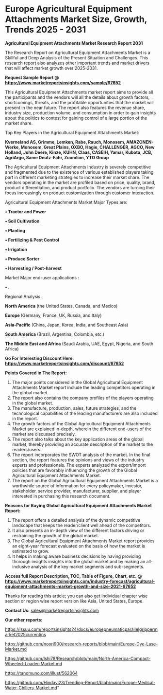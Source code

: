 # Europe Agricultural Equipment Attachments Market Size, Growth, Trends 2025 - 2031

<strong>Agricultural Equipment Attachments Market Research Report 2031</strong>

The Research Report on Agricultural Equipment Attachments Market is a Skillful and Deep Analysis of the Present Situation and Challenges. This research report also analyzes other important trends and market drivers that will affect market growth over 2025-2031.

<strong>Request Sample Report @ <a href=https://www.marketreportsinsights.com/sample/67652>https://www.marketreportsinsights.com/sample/67652</a></strong>

This Agricultural Equipment Attachments market report aims to provide all the participants and the vendors will all the details about growth factors, shortcomings, threats, and the profitable opportunities that the market will present in the near future. The report also features the revenue share, industry size, production volume, and consumption in order to gain insights about the politics to contest for gaining control of a large portion of the market share.

Top Key Players in the Agricultural Equipment Attachments Market:

<strong>Kverneland AS, Grimme, Lemken, Rabe, Rauch, Monosem, AMAZONEN-Werke, Monosem, Great Plains, OXBO, Hagie, CHALLENGER, AGCO, New Holland, John Deere, Kinze, KUHN, Claas, CASEIH, Yamar, Kubota, JCB, AgriArgo, Same Deutz-Fahr, Zoomlion, YTO Group</strong>

The Agricultural Equipment Attachments Industry is severely competitive and fragmented due to the existence of various established players taking part in different marketing strategies to increase their market share. The vendors operating in the market are profiled based on price, quality, brand, product differentiation, and product portfolio. The vendors are turning their focus increasingly on product customization through customer interaction.

Agricultural Equipment Attachments Market Major Types are:

<strong>• Tractor and Power

• Soil Cultivation

• Planting

• Fertilizing & Pest Control

• Irrigation

• Produce Sorter

• Harvesting / Post-harvest</strong>

Market Major end-user applications :

<strong>• .</strong>

Regional Analysis

</u><strong><b>North America</b></strong> (the United States, Canada, and Mexico)

<strong><b>Europe </b></strong>(Germany, France, UK, Russia, and Italy)

<strong><b>Asia-Pacific</b></strong> (China, Japan, Korea, India, and Southeast Asia)

<strong><b>South America</b></strong> (Brazil, Argentina, Colombia, etc.)

<strong><b>The Middle East and Africa</b></strong> (Saudi Arabia, UAE, Egypt, Nigeria, and South Africa)

<strong>Go For Interesting Discount Here: <a href=https://www.marketreportsinsights.com/discount/67652>https://www.marketreportsinsights.com/discount/67652</a></strong>

<strong>Points Covered in The Report:</strong>
<ol>
  <li>The major points considered in the Global Agricultural Equipment Attachments Market report include the leading competitors operating in the global market.</li>
  <li>The report also contains the company profiles of the players operating in the global market.</li>
  <li>The manufacture, production, sales, future strategies, and the technological capabilities of the leading manufacturers are also included in the report.</li>
  <li>The growth factors of the Global Agricultural Equipment Attachments Market are explained in-depth, wherein the different end-users of the market are discussed precisely.</li>
  <li>The report also talks about the key application areas of the global market, thereby providing an accurate description of the market to the readers/users.</li>
  <li>The report incorporates the SWOT analysis of the market. In the final section, the report features the opinions and views of the industry experts and professionals. The experts analyzed the export/import policies that are favorably influencing the growth of the Global Agricultural Equipment Attachments Market.</li>
  <li>The report on the Global Agricultural Equipment Attachments Market is a worthwhile source of information for every policymaker, investor, stakeholder, service provider, manufacturer, supplier, and player interested in purchasing this research document.</li>
</ol>
<strong>Reasons for Buying Global Agricultural Equipment Attachments Market Report:</strong>

<ol>
  <li>The report offers a detailed analysis of the dynamic competitive landscape that keeps the reader/client well ahead of the competitors.</li>
  <li>It also presents an in-depth view of the different factors driving or restraining the growth of the global market.</li>
  <li>The Global Agricultural Equipment Attachments Market report provides an eight-year forecast evaluated on the basis of how the market is estimated to grow.</li>
  <li>It helps in making aware business decisions by having providing thorough insights insights into the global market and by making an all-inclusive analysis of the key market segments and sub-segments.</li>
</ol>
<strong>Access full Report Description, TOC, Table of Figure, Chart, etc. @ <a href=https://www.marketreportsinsights.com/industry-forecast/agricultural-equipment-attachments-market-growth-and-size-2021-67652>https://www.marketreportsinsights.com/industry-forecast/agricultural-equipment-attachments-market-growth-and-size-2021-67652</a></strong>


Thanks for reading this article; you can also get individual chapter wise section or region wise report version like Asia, United States, Europe.

<strong>Contact Us:</strong>
sales@marketreportsinsights.com

<strong>Our other reports:</strong>

<a href=https://issuu.com/reportsinsights24/docs/europepneumaticparallelgrippermarket2025currentins>https://issuu.com/reportsinsights24/docs/europepneumaticparallelgrippermarket2025currentins</a>

<a href=https://github.com/noori900/research-reports/blob/main/Europe-Dye-Lase-Market.md>https://github.com/noori900/research-reports/blob/main/Europe-Dye-Lase-Market.md</a>

<a href=https://github.com/Ishi78/Research/blob/main/North-America-Compact-Wheeled-Loader-Market.md>https://github.com/Ishi78/Research/blob/main/North-America-Compact-Wheeled-Loader-Market.md</a>

<a href=https://tanomuno.com/illust/562064>https://tanomuno.com/illust/562064</a>

<a href=https://github.com/Hindavi23/Trending-Report/blob/main/Europe-Medical-Water-Chillers-Market.md>https://github.com/Hindavi23/Trending-Report/blob/main/Europe-Medical-Water-Chillers-Market.md</a>"
